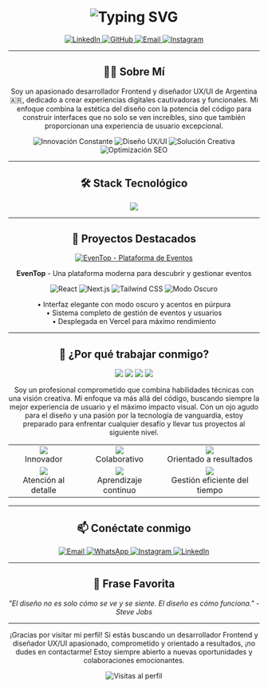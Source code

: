 <h1 align="center">
  <img src="https://readme-typing-svg.herokuapp.com?font=Fira+Code&size=30&duration=3000&pause=1000&color=8A2BE2&center=true&vCenter=true&width=435&lines=Hola%2C+Soy+Leonel+Gonzalez;Desarrollador+Frontend;Dise%C3%B1ador+UX%2FUI;Creador+de+Experiencias" alt="Typing SVG" />
</h1>

<p align="center">
  <a href="https://linkedin.com/in/leonelgonzalez" target="_blank">
    <img src="https://img.shields.io/badge/LinkedIn-0077B5?style=for-the-badge&logo=linkedin&logoColor=white" alt="LinkedIn" />
  </a>
  <a href="https://github.com/leonelgonzalez" target="_blank">
    <img src="https://img.shields.io/badge/GitHub-100000?style=for-the-badge&logo=github&logoColor=white" alt="GitHub" />
  </a>
  <a href="mailto:leonel.gonzalez.dev@gmail.com">
    <img src="https://img.shields.io/badge/Email-D14836?style=for-the-badge&logo=gmail&logoColor=white" alt="Email" />
  </a>
  <a href="https://www.instagram.com/leonel_gnzz" target="_blank">
    <img src="https://img.shields.io/badge/Instagram-E4405F?style=for-the-badge&logo=instagram&logoColor=white" alt="Instagram" />
  </a>
</p>

<hr/>

<h2 align="center">👨‍💻 Sobre Mí</h2>

<p align="center">
Soy un apasionado desarrollador Frontend y diseñador UX/UI de Argentina 🇦🇷, dedicado a crear experiencias digitales cautivadoras y funcionales. Mi enfoque combina la estética del diseño con la potencia del código para construir interfaces que no solo se ven increíbles, sino que también proporcionan una experiencia de usuario excepcional.
</p>

<p align="center">
  <img src="https://img.shields.io/badge/🚀%20Innovación%20Constante-8A2BE2?style=for-the-badge" alt="Innovación Constante" />
  <img src="https://img.shields.io/badge/🎨%20Diseño%20UX/UI-FF69B4?style=for-the-badge" alt="Diseño UX/UI" />
  <img src="https://img.shields.io/badge/💡%20Solución%20Creativa-00CED1?style=for-the-badge" alt="Solución Creativa" />
  <img src="https://img.shields.io/badge/📊%20Optimización%20SEO-32CD32?style=for-the-badge" alt="Optimización SEO" />
</p>

<hr/>

<h2 align="center">🛠️ Stack Tecnológico</h2>

<div align="center">
  <img src="https://skillicons.dev/icons?i=html,css,js,ts,react,nextjs,tailwind,nodejs,express,figma&perline=5" />
</div>

<hr/>

<h2 align="center">🌟 Proyectos Destacados</h2>

<div align="center">
  <a href="https://eventop-frontend.vercel.app/" target="_blank">
    <img src="https://github-readme-stats.vercel.app/api/pin/?username=leonelgonzalez&repo=eventop-frontend&theme=midnight-purple" alt="EvenTop - Plataforma de Eventos" />
  </a>
</div>

<p align="center">
  <strong>EvenTop</strong> - Una plataforma moderna para descubrir y gestionar eventos
</p>

<p align="center">
  <img src="https://img.shields.io/badge/React-20232A?style=for-the-badge&logo=react&logoColor=61DAFB" alt="React" />
  <img src="https://img.shields.io/badge/Next.js-000000?style=for-the-badge&logo=next.js&logoColor=white" alt="Next.js" />
  <img src="https://img.shields.io/badge/Tailwind_CSS-38B2AC?style=for-the-badge&logo=tailwind-css&logoColor=white" alt="Tailwind CSS" />
  <img src="https://img.shields.io/badge/Modo_Oscuro-1A202C?style=for-the-badge&logo=dark-reader&logoColor=white" alt="Modo Oscuro" />
</p>

<p align="center">
  • Interfaz elegante con modo oscuro y acentos en púrpura<br>
  • Sistema completo de gestión de eventos y usuarios<br>
  • Desplegada en Vercel para máximo rendimiento
</p>

<hr/>

<h2 align="center">🌈 ¿Por qué trabajar conmigo?</h2>

<div align="center">
  <img src="https://readme-components.vercel.app/api?component=logo&fill=8A2BE2&logo=react&animation=spin&svgfill=15d8fe">
  <img src="https://readme-components.vercel.app/api?component=logo&fill=8A2BE2&logo=next.js&svgfill=15d8fe">
  <img src="https://readme-components.vercel.app/api?component=logo&fill=8A2BE2&logo=typescript&svgfill=15d8fe">
  <img src="https://readme-components.vercel.app/api?component=logo&fill=8A2BE2&logo=figma&svgfill=15d8fe">
</div>

<p align="center">
Soy un profesional comprometido que combina habilidades técnicas con una visión creativa. Mi enfoque va más allá del código, buscando siempre la mejor experiencia de usuario y el máximo impacto visual. Con un ojo agudo para el diseño y una pasión por la tecnología de vanguardia, estoy preparado para enfrentar cualquier desafío y llevar tus proyectos al siguiente nivel.
</p>

<div align="center">
  <table>
    <tr>
      <td align="center"><img src="https://img.icons8.com/color/48/000000/light-on.png"/><br>Innovador</td>
      <td align="center"><img src="https://img.icons8.com/color/48/000000/collaboration.png"/><br>Colaborativo</td>
      <td align="center"><img src="https://img.icons8.com/color/48/000000/goal.png"/><br>Orientado a resultados</td>
    </tr>
    <tr>
      <td align="center"><img src="https://img.icons8.com/color/48/000000/search.png"/><br>Atención al detalle</td>
      <td align="center"><img src="https://img.icons8.com/color/48/000000/book-shelf.png"/><br>Aprendizaje continuo</td>
      <td align="center"><img src="https://img.icons8.com/color/48/000000/time-management.png"/><br>Gestión eficiente del tiempo</td>
    </tr>
  </table>
</div>

<hr/>

<h2 align="center">📫 Conéctate conmigo</h2>

<p align="center">
  <a href="mailto:leonel.gonzalez.dev@gmail.com">
    <img src="https://img.shields.io/badge/Email-D14836?style=for-the-badge&logo=gmail&logoColor=white" alt="Email" />
  </a>
  <a href="https://wa.me/542645841194" target="_blank">
    <img src="https://img.shields.io/badge/WhatsApp-25D366?style=for-the-badge&logo=whatsapp&logoColor=white" alt="WhatsApp" />
  </a>
  <a href="https://www.instagram.com/leonel_gnzz" target="_blank">
    <img src="https://img.shields.io/badge/Instagram-E4405F?style=for-the-badge&logo=instagram&logoColor=white" alt="Instagram" />
  </a>
  <a href="https://www.linkedin.com/in/leonelgonzalez" target="_blank">
    <img src="https://img.shields.io/badge/LinkedIn-0077B5?style=for-the-badge&logo=linkedin&logoColor=white" alt="LinkedIn" />
  </a>
</p>

<hr/>

<h2 align="center">💬 Frase Favorita</h2>

<p align="center">
  <i>"El diseño no es solo cómo se ve y se siente. El diseño es cómo funciona." - Steve Jobs</i>
</p>

<hr/>

<p align="center">
  ¡Gracias por visitar mi perfil! Si estás buscando un desarrollador Frontend y diseñador UX/UI apasionado, comprometido y orientado a resultados, ¡no dudes en contactarme! Estoy siempre abierto a nuevas oportunidades y colaboraciones emocionantes.
</p>

<p align="center">
  <img src="https://komarev.com/ghpvc/?username=leonelgonzalez&color=blueviolet" alt="Visitas al perfil" />
</p>


